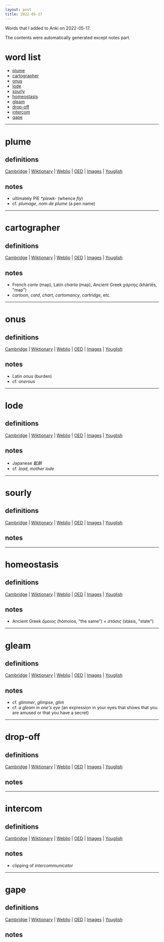 ```yaml
---
layout: post
title: 2022-05-17
---
```


Words that I added to Anki on 2022-05-17.

The contents were automatically generated except notes part.
# word list
- [plume](#plume)
- [cartographer](#cartographer)
- [onus](#onus)
- [lode](#lode)
- [sourly](#sourly)
- [homeostasis](#homeostasis)
- [gleam](#gleam)
- [drop-off](#drop-off)
- [intercom](#intercom)
- [gape](#gape)

---

# plume
## definitions
[Cambridge](https://dictionary.cambridge.org/us/dictionary/english/plume)
|
[Wiktionary](https://en.wiktionary.org/wiki/plume#English)
|
[Weblio](https://ejje.weblio.jp/content_find?query=plume&searchType=exact)
|
[OED](https://www.oed.com/search?q=plume)
|
[Images](https://www.google.com/search?tbm=isch&q=plume)
|
[Youglish](https://youglish.com/pronounce/plume/english/us)

## notes
- ultimately PIE *\*plewk-* (whence *fly*)
- cf. *plumage*, *nom de plume* (a pen name)

---

# cartographer
## definitions
[Cambridge](https://dictionary.cambridge.org/us/dictionary/english/cartographer)
|
[Wiktionary](https://en.wiktionary.org/wiki/cartographer#English)
|
[Weblio](https://ejje.weblio.jp/content_find?query=cartographer&searchType=exact)
|
[OED](https://www.oed.com/search?q=cartographer)
|
[Images](https://www.google.com/search?tbm=isch&q=cartographer)
|
[Youglish](https://youglish.com/pronounce/cartographer/english/us)

## notes
- French *carte* (map), Latin *charta* (map), Ancient Greek *χάρτης* (khártēs, "map")
- *cartoon*, *card*, *chart*, *cartomancy*, *cartridge*, etc.

---

# onus
## definitions
[Cambridge](https://dictionary.cambridge.org/us/dictionary/english/onus)
|
[Wiktionary](https://en.wiktionary.org/wiki/onus#English)
|
[Weblio](https://ejje.weblio.jp/content_find?query=onus&searchType=exact)
|
[OED](https://www.oed.com/search?q=onus)
|
[Images](https://www.google.com/search?tbm=isch&q=onus)
|
[Youglish](https://youglish.com/pronounce/onus/english/us)

## notes
- Latin *onus* (burden)
- cf. *onerous*

---

# lode
## definitions
[Cambridge](https://dictionary.cambridge.org/us/dictionary/english/lode)
|
[Wiktionary](https://en.wiktionary.org/wiki/lode#English)
|
[Weblio](https://ejje.weblio.jp/content_find?query=lode&searchType=exact)
|
[OED](https://www.oed.com/search?q=lode)
|
[Images](https://www.google.com/search?tbm=isch&q=lode)
|
[Youglish](https://youglish.com/pronounce/lode/english/us)

## notes
- Japanese *鉱脈*
- cf. *load*, *mother lode*

---

# sourly
## definitions
[Cambridge](https://dictionary.cambridge.org/us/dictionary/english/sourly)
|
[Wiktionary](https://en.wiktionary.org/wiki/sourly#English)
|
[Weblio](https://ejje.weblio.jp/content_find?query=sourly&searchType=exact)
|
[OED](https://www.oed.com/search?q=sourly)
|
[Images](https://www.google.com/search?tbm=isch&q=sourly)
|
[Youglish](https://youglish.com/pronounce/sourly/english/us)

## notes

---

# homeostasis
## definitions
[Cambridge](https://dictionary.cambridge.org/us/dictionary/english/homeostasis)
|
[Wiktionary](https://en.wiktionary.org/wiki/homeostasis#English)
|
[Weblio](https://ejje.weblio.jp/content_find?query=homeostasis&searchType=exact)
|
[OED](https://www.oed.com/search?q=homeostasis)
|
[Images](https://www.google.com/search?tbm=isch&q=homeostasis)
|
[Youglish](https://youglish.com/pronounce/homeostasis/english/us)

## notes
- Ancient Greek *ὅμοιος* (hómoios, "the same") + *στάσις* (stásis, "state")

---

# gleam
## definitions
[Cambridge](https://dictionary.cambridge.org/us/dictionary/english/gleam)
|
[Wiktionary](https://en.wiktionary.org/wiki/gleam#English)
|
[Weblio](https://ejje.weblio.jp/content_find?query=gleam&searchType=exact)
|
[OED](https://www.oed.com/search?q=gleam)
|
[Images](https://www.google.com/search?tbm=isch&q=gleam)
|
[Youglish](https://youglish.com/pronounce/gleam/english/us)

## notes
- cf. *glimmer*, *glimpse*, *glim*
- cf. *a gleam in one's eye* (an expression in your eyes that shows that you are amused or that you have a secret)

---

# drop-off
## definitions
[Cambridge](https://dictionary.cambridge.org/us/dictionary/english/drop-off)
|
[Wiktionary](https://en.wiktionary.org/wiki/drop-off#English)
|
[Weblio](https://ejje.weblio.jp/content_find?query=drop-off&searchType=exact)
|
[OED](https://www.oed.com/search?q=drop-off)
|
[Images](https://www.google.com/search?tbm=isch&q=drop-off)
|
[Youglish](https://youglish.com/pronounce/drop-off/english/us)

## notes

---

# intercom
## definitions
[Cambridge](https://dictionary.cambridge.org/us/dictionary/english/intercom)
|
[Wiktionary](https://en.wiktionary.org/wiki/intercom#English)
|
[Weblio](https://ejje.weblio.jp/content_find?query=intercom&searchType=exact)
|
[OED](https://www.oed.com/search?q=intercom)
|
[Images](https://www.google.com/search?tbm=isch&q=intercom)
|
[Youglish](https://youglish.com/pronounce/intercom/english/us)

## notes
- clipping of *intercommunicator*

---

# gape
## definitions
[Cambridge](https://dictionary.cambridge.org/us/dictionary/english/gape)
|
[Wiktionary](https://en.wiktionary.org/wiki/gape#English)
|
[Weblio](https://ejje.weblio.jp/content_find?query=gape&searchType=exact)
|
[OED](https://www.oed.com/search?q=gape)
|
[Images](https://www.google.com/search?tbm=isch&q=gape)
|
[Youglish](https://youglish.com/pronounce/gape/english/us)

## notes

